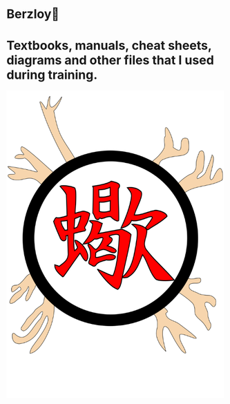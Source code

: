 # Berzloy🐺

# Textbooks, manuals, cheat sheets, diagrams and other files that I used during training.

![Logo](https://github.com/AzizMGV/Berzloy/blob/main/Images/Sasori_coeur.svg.png)


